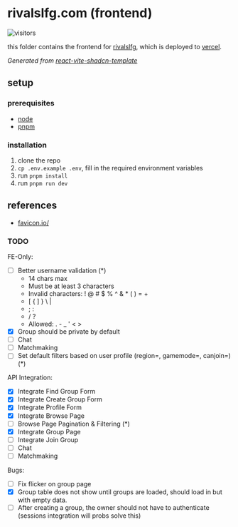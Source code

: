 # rivalslfg.com (frontend)

![visitors](https://img.shields.io/endpoint?url=https://vu-mi.com/api/v1/views?id=jcserv/rivalslfg.com/frontend)

this folder contains the frontend for [rivalslfg](https://rivalslfg.vercel.app/), which is deployed to [vercel](https://vercel.com).

_Generated from [react-vite-shadcn-template](https://github.com/jcserv/react-vite-shadcn-template)_

## setup

### prerequisites

- [node](https://nodejs.org/en)
- [pnpm](https://pnpm.io/installation)

### installation

1. clone the repo
2. `cp .env.example .env`, fill in the required environment variables
3. run `pnpm install`
4. run `pnpm run dev`

## references

- [favicon.io/](https://favicon.io/)

### TODO

FE-Only:

- [ ] Better username validation (*)
  - 14 chars max
  - Must be at least 3 characters
  - Invalid characters: ! @ # $ % ^ & \* ( ) = +
  - [ { ] } \ |
  - ; :
  - / ?
  - Allowed: . - \_ ' < >
- [X] Group should be private by default
- [ ] Chat
- [ ] Matchmaking
- [ ] Set default filters based on user profile (region=, gamemode=, canjoin=) (*)

API Integration:

- [x] Integrate Find Group Form
- [x] Integrate Create Group Form
- [x] Integrate Profile Form
- [x] Integrate Browse Page
- [ ] Browse Page Pagination & Filtering (*)
- [x] Integrate Group Page
- [ ] Integrate Join Group
- [ ] Chat
- [ ] Matchmaking

Bugs:

- [ ] Fix flicker on group page
- [X] Group table does not show until groups are loaded, should load in but with empty data.
- [ ] After creating a group, the owner should not have to authenticate (sessions integration will probs solve this)
